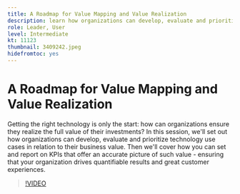 ```yaml
---
title: A Roadmap for Value Mapping and Value Realization
description: learn how organizations can develop, evaluate and prioritize technology use cases in relation to their business value, set and report on KPIs ensuring your organization drives quantifiable results and great customer experiences.
role: Leader, User
level: Intermediate
kt: 11123
thumbnail: 3409242.jpeg
hidefromtoc: yes
---
```

# A Roadmap for Value Mapping and Value Realization

Getting the right technology is only the start: how can organizations ensure they realize the full value of their investments? In this session, we'll set out how organizations can develop, evaluate and prioritize technology use cases in relation to their business value. Then we'll cover how you can set and report on KPIs that offer an accurate picture of such value - ensuring that your organization drives quantifiable results and great customer experiences.

>[!VIDEO](https://video.tv.adobe.com/v/3409242/?quality=12&learn=on)
